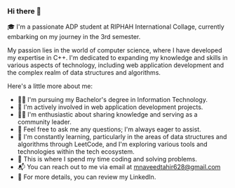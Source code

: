  ### Hi there 👋


🎓 I'm a passionate ADP student at RIPHAH International Collage, currently embarking on my journey in the 3rd semester.

My passion lies in the world of computer science, where I have developed my expertise in C++. I'm dedicated to expanding my knowledge and skills in various aspects of technology, including web application development and the complex realm of data structures and algorithms.


Here's a little more about me:
- 👨‍🎓 I'm pursuing my Bachelor's degree in Information Technology.
- 🔭 I'm actively involved in web application development projects.
- 👨‍🏫 I'm enthusiastic about sharing knowledge and serving as a community leader.
- 💬 Feel free to ask me any questions; I'm always eager to assist.
- 🌱 I'm constantly learning, particularly in the areas of data structures and algorithms through LeetCode, and I'm exploring various tools and technologies within the tech ecosystem.
- 💪 This is where I spend my time coding and solving problems.
- 📬 You can reach out to me via email at mnaveedtahir628@gmail.com
- 📝 For more details, you can review my LinkedIn.

